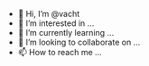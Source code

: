- 👋 Hi, I’m @vacht
- 👀 I’m interested in ...
- 🌱 I’m currently learning ...
- 💞️ I’m looking to collaborate on ...
- 📫 How to reach me ...

<!---
vacht/vacht is a ✨ special ✨ repository because its `README.md` (this file) appears on your GitHub profile.
You can click the Preview link to take a look at your changes.
--->
